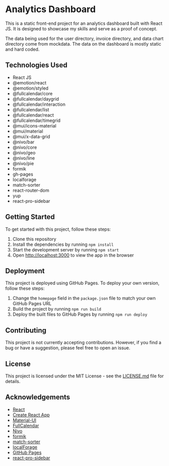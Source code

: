 # Analytics Dashboard

This is a static front-end project for an analytics dashboard built with React JS. It is designed to showcase my skills and serve as a proof of concept.

The data being used for the user directory, invoice directory, and data chart directory come from mockdata. 
The data on the dashboard is mostly static and hard coded. 


## Technologies Used

- React JS
- @emotion/react
- @emotion/styled
- @fullcalendar/core
- @fullcalendar/daygrid
- @fullcalendar/interaction
- @fullcalendar/list
- @fullcalendar/react
- @fullcalendar/timegrid
- @mui/icons-material
- @mui/material
- @mui/x-data-grid
- @nivo/bar
- @nivo/core
- @nivo/geo
- @nivo/line
- @nivo/pie
- formik
- gh-pages
- localforage
- match-sorter
- react-router-dom
- yup
- react-pro-sidebar

## Getting Started

To get started with this project, follow these steps:

1. Clone this repository
2. Install the dependencies by running `npm install`
3. Start the development server by running `npm start`
4. Open [http://localhost:3000](http://localhost:3000) to view the app in the browser

## Deployment

This project is deployed using GitHub Pages. To deploy your own version, follow these steps:

1. Change the `homepage` field in the `package.json` file to match your own GitHub Pages URL
2. Build the project by running `npm run build`
3. Deploy the built files to GitHub Pages by running `npm run deploy`

## Contributing

This project is not currently accepting contributions. However, if you find a bug or have a suggestion, please feel free to open an issue.

## License

This project is licensed under the MIT License - see the [LICENSE.md](LICENSE.md) file for details. 

## Acknowledgements

- [React](https://reactjs.org/)
- [Create React App](https://create-react-app.dev/)
- [Material-UI](https://mui.com/)
- [FullCalendar](https://fullcalendar.io/)
- [Nivo](https://nivo.rocks/)
- [formik](https://formik.org/)
- [match-sorter](https://github.com/kentcdodds/match-sorter)
- [localForage](https://localforage.github.io/localForage/)
- [GitHub Pages](https://pages.github.com/)
- [react-pro-sidebar](https://www.npmjs.com/package/react-pro-sidebar/)

